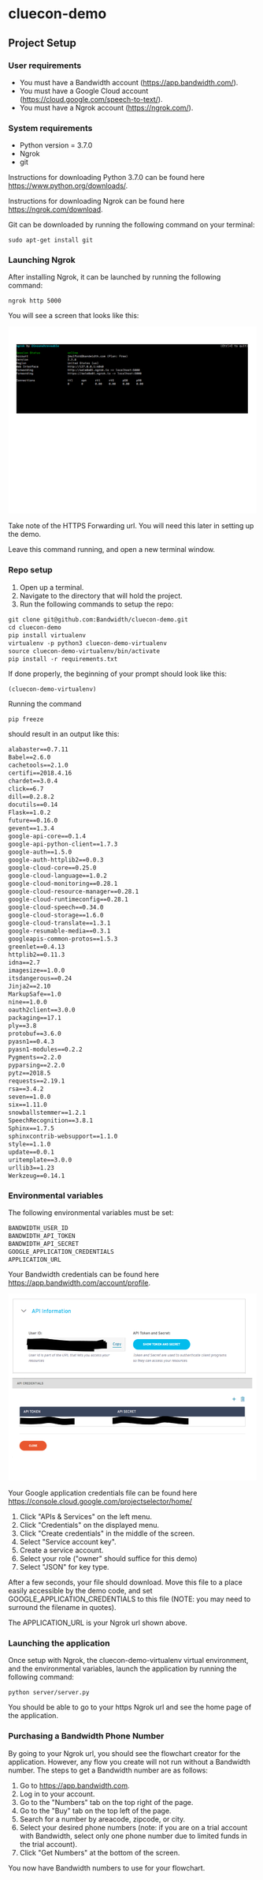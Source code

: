 # cluecon-demo

## Project Setup

### User requirements
* You must have a Bandwidth account (https://app.bandwidth.com/).
* You must have a Google Cloud account (https://cloud.google.com/speech-to-text/).
* You must have a Ngrok account (https://ngrok.com/).

### System requirements
* Python version = 3.7.0
* Ngrok
* git

Instructions for downloading Python 3.7.0 can be found here https://www.python.org/downloads/.

Instructions for downloading Ngrok can be found here https://ngrok.com/download.

Git can be downloaded by running the following command on your terminal:
```
sudo apt-get install git
```

### Launching Ngrok
After installing Ngrok, it can be launched by running the following command:
```
ngrok http 5000
```

You will see a screen that looks like this:

![alt text](images/ngrok_url_example.png)

Take note of the HTTPS Forwarding url. You will need this later in setting up the demo.

Leave this command running, and open a new terminal window.

### Repo setup

1. Open up a terminal.
2. Navigate to the directory that will hold the project.
3. Run the following commands to setup the repo:
```
git clone git@github.com:Bandwidth/cluecon-demo.git
cd cluecon-demo
pip install virtualenv
virtualenv -p python3 cluecon-demo-virtualenv
source cluecon-demo-virtualenv/bin/activate
pip install -r requirements.txt
```

If done properly, the beginning of your prompt should look like this:
```
(cluecon-demo-virtualenv)
```

Running the command
```
pip freeze
```
should result in an output like this:
```
alabaster==0.7.11
Babel==2.6.0
cachetools==2.1.0
certifi==2018.4.16
chardet==3.0.4
click==6.7
dill==0.2.8.2
docutils==0.14
Flask==1.0.2
future==0.16.0
gevent==1.3.4
google-api-core==0.1.4
google-api-python-client==1.7.3
google-auth==1.5.0
google-auth-httplib2==0.0.3
google-cloud-core==0.25.0
google-cloud-language==1.0.2
google-cloud-monitoring==0.28.1
google-cloud-resource-manager==0.28.1
google-cloud-runtimeconfig==0.28.1
google-cloud-speech==0.34.0
google-cloud-storage==1.6.0
google-cloud-translate==1.3.1
google-resumable-media==0.3.1
googleapis-common-protos==1.5.3
greenlet==0.4.13
httplib2==0.11.3
idna==2.7
imagesize==1.0.0
itsdangerous==0.24
Jinja2==2.10
MarkupSafe==1.0
nine==1.0.0
oauth2client==3.0.0
packaging==17.1
ply==3.8
protobuf==3.6.0
pyasn1==0.4.3
pyasn1-modules==0.2.2
Pygments==2.2.0
pyparsing==2.2.0
pytz==2018.5
requests==2.19.1
rsa==3.4.2
seven==1.0.0
six==1.11.0
snowballstemmer==1.2.1
SpeechRecognition==3.8.1
Sphinx==1.7.5
sphinxcontrib-websupport==1.1.0
style==1.1.0
update==0.0.1
uritemplate==3.0.0
urllib3==1.23
Werkzeug==0.14.1
```

### Environmental variables

The following environmental variables must be set:

```
BANDWIDTH_USER_ID
BANDWIDTH_API_TOKEN
BANDWIDTH_API_SECRET 
GOOGLE_APPLICATION_CREDENTIALS
APPLICATION_URL
```

Your Bandwidth credentials can be found here https://app.bandwidth.com/account/profile.

![alt text](images/bandwidth_credentials.png)

Your Google application credentials file can be found here https://console.cloud.google.com/projectselector/home/
1. Click "APIs & Services" on the left menu.
2. Click "Credentials" on the displayed menu.
3. Click "Create credentials" in the middle of the screen.
4. Select "Service account key".
5. Create a service account.
6. Select your role ("owner" should suffice for this demo)
7. Select "JSON" for key type.

After a few seconds, your file should download. Move this file to a place easily accessible by the demo code, and set GOOGLE_APPLICATION_CREDENTIALS to this file (NOTE: you may need to surround the filename in quotes).


The APPLICATION_URL is your Ngrok url shown above.

### Launching the application
Once setup with Ngrok, the cluecon-demo-virtualenv virtual environment, and the environmental variables, launch the application by running the following command:
```
python server/server.py
```

You should be able to go to your https Ngrok url and see the home page of the application.

### Purchasing a Bandwidth Phone Number
By going to your Ngrok url, you should see the flowchart creator for the application. However, any flow you create will not run without a Bandwidth number. The steps to get a Bandwidth number are as follows:

1. Go to https://app.bandwidth.com.
2. Log in to your account.
3. Go to the "Numbers" tab on the top right of the page.
4. Go to the "Buy" tab on the top left of the page.
5. Search for a number by areacode, zipcode, or city.
6. Select your desired phone numbers (note: if you are on a trial account with Bandwidth, select only one phone number due to limited funds in the trial account).
7. Click "Get Numbers" at the bottom of the screen.

You now have Bandwidth numbers to use for your flowchart.

